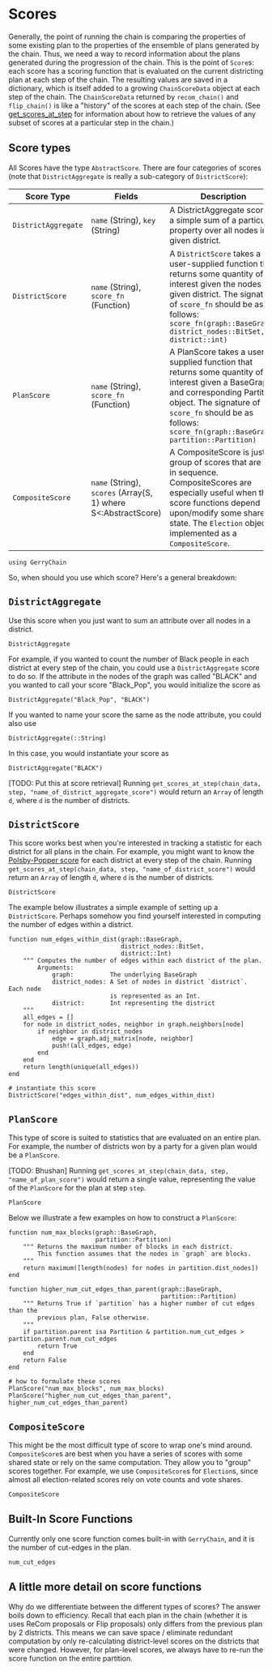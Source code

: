 # Scores

Generally, the point of running the chain is comparing the properties of some
existing plan to the properties of the ensemble of plans generated by the chain.
Thus, we need a way to record information about the plans generated during the
progression of the chain. This is the point of `Score`s: each score has a
scoring function that is evaluated on the current districting plan at each step
of the chain. The resulting values are saved in a dictionary, which is itself
added to a growing `ChainScoreData` object at each step of the chain.
The `ChainScoreData` returned by `recom_chain()` and `flip_chain()` is like
a "history" of the scores at each step of the chain.
(See [get_scores_at_step](#get_scores_at_step) for information about how to
retrieve the values of any subset of scores at a particular step in the chain.)

## Score types
All Scores have the type `AbstractScore`. There are four categories of scores
(note that `DistrictAggregate` is really a sub-category of `DistrictScore`):

| Score Type          | Fields                                                     | Description                                                                                                                                                                                                                                            |
|---------------------|------------------------------------------------------------|--------------------------------------------------------------------------------------------------------------------------------------------------------------------------------------------------------------------------------------------------------|
| `DistrictAggregate` | `name` (String), `key` (String)                                | A DistrictAggregate score is a simple sum of a particular property over all nodes in a given district.                                                                                                                                                  |
| `DistrictScore`     | `name` (String), `score_fn` (Function)                         | A `DistrictScore` takes a user-supplied function that returns some quantity of interest given the nodes in a given district. The signature of `score_fn` should be as follows: `score_fn(graph::BaseGraph, district_nodes::BitSet, district::int)` |
| `PlanScore`         | `name` (String),  `score_fn` (Function)                         | A PlanScore takes a user-supplied function that returns some quantity of interest given a BaseGraph and corresponding Partition object. The signature of `score_fn` should be as follows: `score_fn(graph::BaseGraph, partition::Partition)`               |
| `CompositeScore`    | `name` (String),  `scores` (Array{S, 1} where S<:AbstractScore) | A CompositeScore is just a group of scores that are run in sequence. CompositeScores are especially useful when the score functions depend upon/modify some shared state. The `Election` object is implemented as a `CompositeScore`.                                                                               |

<!---
The below @setup macro is sets up the import for all the @repl and @example blocks
rendered below.
-->
```@setup env
using GerryChain
```
So, when should you use which score? Here's a general breakdown:
## `DistrictAggregate`
Use this score when you just want to sum an attribute over all nodes in a
district.

```@docs
DistrictAggregate
```
For example, if you wanted to count the number of Black people in
each district at every step of the chain, you could use a `DistrictAggregate`
score to do so. If the attribute in the nodes of the graph was called "BLACK" and
you wanted to call your score "Black_Pop", you would initialize the score as

```@repl env
DistrictAggregate("Black_Pop", "BLACK")
```

If you wanted to name your score the same as the node attribute, you could also
use
```@docs
DistrictAggregate(::String)
```
In this case, you would instantiate your score as
```@repl env
DistrictAggregate("BLACK")
```

[TODO: Put this at score retrieval]
Running `get_scores_at_step(chain_data, step, "name_of_district_aggregate_score")`
would return an `Array` of length `d`, where `d` is the number of districts.

## `DistrictScore`
This score works best when you're interested in tracking a statistic for each
district for all plans in the chain. For example, you might want to know the
[Polsby-Popper score](https://en.wikipedia.org/wiki/Polsby%E2%80%93Popper_test)
for each district at every step of the chain. Running `get_scores_at_step(chain_data,
  step, "name_of_district_score")` would return an `Array` of length `d`,
where `d` is the number of districts.

```@docs
DistrictScore
```

The example below illustrates a simple example of setting up a `DistrictScore`.
Perhaps somehow you find yourself interested in computing the number of edges
within a district.

```@repl env
function num_edges_within_dist(graph::BaseGraph,
                               district_nodes::BitSet,
                               district::Int)
    """ Computes the number of edges within each district of the plan.
        Arguments:
            graph:          The underlying BaseGraph
            district_nodes: A Set of nodes in district `district`. Each node
                            is represented as an Int.
            district:       Int representing the district
    """
    all_edges = []
    for node in district_nodes, neighbor in graph.neighbors[node]
        if neighbor in district_nodes
            edge = graph.adj_matrix[node, neighbor]
            push!(all_edges, edge)
        end
    end
    return length(unique(all_edges))
end

# instantiate this score
DistrictScore("edges_within_dist", num_edges_within_dist)
```

## `PlanScore`
This type of score is suited to statistics that are evaluated on an entire plan.
For example, the number of districts won by a party for a given plan would be a
`PlanScore`.

[TODO: Bhushan]
Running `get_scores_at_step(chain_data, step, "name_of_plan_score")` would
return a single value, representing the value of the `PlanScore` for the plan
at step `step`.

```@docs
PlanScore
```

Below we illustrate a few examples on how to construct a `PlanScore`:

```@repl env
function num_max_blocks(graph::BaseGraph,
                        partition::Partition)
    """ Returns the maximum number of blocks in each district.
        This function assumes that the nodes in `graph` are blocks.
    """
    return maximum([length(nodes) for nodes in partition.dist_nodes])
end

function higher_num_cut_edges_than_parent(graph::BaseGraph,
                                          partition::Partition)
    """ Returns True if `partition` has a higher number of cut edges than the
        previous plan, False otherwise.
    """
    if partition.parent isa Partition & partition.num_cut_edges > partition.parent.num_cut_edges
        return True
    end
    return False
end

# how to formulate these scores
PlanScore("num_max_blocks", num_max_blocks)
PlanScore("higher_num_cut_edges_than_parent", higher_num_cut_edges_than_parent)
```

## `CompositeScore`
This might be the most difficult type of score to wrap one's mind around.
`CompositeScore`s are best when you have a series of scores with some shared
state or rely on the same computation. They allow you to "group" scores together.
For example, we use `CompositeScore`s for `Election`s, since almost all
election-related scores rely on vote counts and vote shares.

```@docs
CompositeScore
```

## Built-In Score Functions

Currently only one score function comes built-in with `GerryChain`, and it is
the number of cut-edges in the plan.
```@docs
num_cut_edges
```

## A little more detail on score functions

Why do we differentiate between the different types of scores? The answer boils
down to efficiency. Recall that each plan in the chain (whether it is uses
  ReCom proposals or Flip proposals) only differs from the previous plan by
2 districts. This means we can save space / eliminate redundant computation by
only re-calculating district-level scores on the districts that were changed.
However, for plan-level scores, we always have to re-run the score function
on the entire partition.
